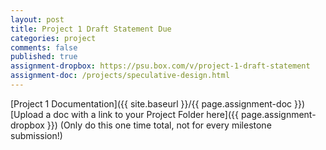 ```yaml
---
layout: post
title: Project 1 Draft Statement Due
categories: project
comments: false
published: true
assignment-dropbox: https://psu.box.com/v/project-1-draft-statement
assignment-doc: /projects/speculative-design.html
---
```


[Project 1 Documentation]({{ site.baseurl }}/{{ page.assignment-doc }})  
[Upload a doc with a link to your Project Folder here]({{ page.assignment-dropbox }}) (Only do this one time total, not for every milestone submission!)
